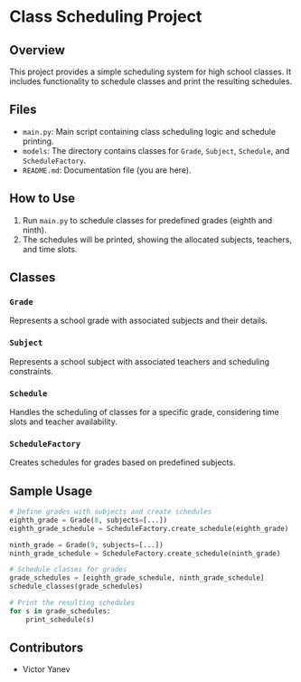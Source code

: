 # Class Scheduling Project

## Overview

This project provides a simple scheduling system for high school classes. It includes functionality to schedule classes and print the resulting schedules.

## Files

- `main.py`: Main script containing class scheduling logic and schedule printing.
- `models`: The directory contains classes for `Grade`, `Subject`, `Schedule`, and `ScheduleFactory`.
- `README.md`: Documentation file (you are here).

## How to Use

1. Run `main.py` to schedule classes for predefined grades (eighth and ninth).
2. The schedules will be printed, showing the allocated subjects, teachers, and time slots.

## Classes

### `Grade`

Represents a school grade with associated subjects and their details.

### `Subject`

Represents a school subject with associated teachers and scheduling constraints.

### `Schedule`

Handles the scheduling of classes for a specific grade, considering time slots and teacher availability.

### `ScheduleFactory`

Creates schedules for grades based on predefined subjects.

## Sample Usage

```python
# Define grades with subjects and create schedules
eighth_grade = Grade(8, subjects=[...])
eighth_grade_schedule = ScheduleFactory.create_schedule(eighth_grade)

ninth_grade = Grade(9, subjects=[...])
ninth_grade_schedule = ScheduleFactory.create_schedule(ninth_grade)

# Schedule classes for grades
grade_schedules = [eighth_grade_schedule, ninth_grade_schedule]
schedule_classes(grade_schedules)

# Print the resulting schedules
for s in grade_schedules:
    print_schedule(s)
```

## Contributors

- Victor Yanev
